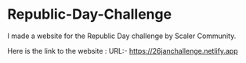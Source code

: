 # Republic-Day-Challenge
I made a website for the Republic Day challenge by Scaler Community.

Here is the link to the website :
URL:- https://26janchallenge.netlify.app 

